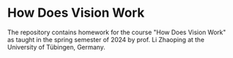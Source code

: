 # How Does Vision Work

The repository contains homework for the course "How Does Vision Work" as taught in the spring semester of
2024 by prof. Li Zhaoping at the University of Tübingen, Germany.
